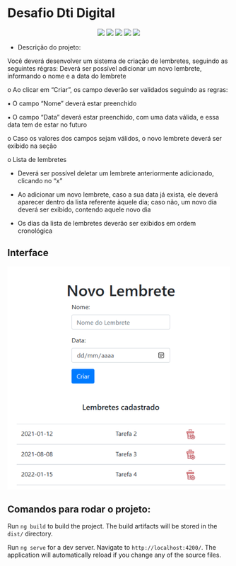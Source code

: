 # Desafio Dti Digital 

<p align="center">
     <a alt="Angular">
        <img src="https://img.shields.io/badge/Angular-v16.0.2-blue.svg" />
  </a>
    <a alt="Typescript">
        <img src="https://img.shields.io/badge/Typescript-v5.0.4-brightgreen.svg" />
    </a>
     <a alt="ngx-bootstrap">
        <img src="https://img.shields.io/badge/ngx_bootstrap-v6.2.0-red.svg" />
    </a>
     <a alt="HTML5">
        <img src="https://img.shields.io/badge/HTML-v5-blueviolet.svg" />
    </a>
     <a alt="CSS">
        <img src="https://img.shields.io/badge/CSS-v3-orange.svg" />
    </a>
</p>

- Descrição do projeto:


Você deverá desenvolver um sistema de criação de lembretes, seguindo as seguintes régras: Deverá ser possível adicionar um novo lembrete, informando o nome e a data do lembrete

o Ao clicar em “Criar”, os campo deverão ser validados seguindo as regras:

▪ O campo “Nome” deverá estar preenchido

▪ O campo “Data” deverá estar preenchido, com uma data válida, e essa data tem de estar no futuro

o Caso os valores dos campos sejam válidos, o novo lembrete deverá ser exibido na seção 

o Lista de lembretes
- Deverá ser possível deletar um lembrete anteriormente adicionado, clicando no “x”

- Ao adicionar um novo lembrete, caso a sua data já exista, ele deverá aparecer dentro da lista referente àquele dia; caso não, um novo dia deverá ser exibido, contendo aquele novo dia

- Os dias da lista de lembretes deverão ser exibidos em ordem cronológica


## Interface

<p align="center">
   
![Frontend projeto Lembretes Dti Digital](https://github.com/myllamachaado/dti-digital-task-frontend/blob/master/src/interface_angular.png)     
     

</p>


## Comandos para rodar o projeto:

Run `ng build` to build the project. The build artifacts will be stored in the `dist/` directory.

Run `ng serve` for a dev server. Navigate to `http://localhost:4200/`. The application will automatically reload if you change any of the source files.



